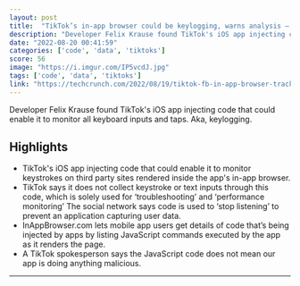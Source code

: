 ```yaml
---
layout: post
title:  "TikTok’s in-app browser could be keylogging, warns analysis – TechCrunch"
description: "Developer Felix Krause found TikTok's iOS app injecting code that could enable it to monitor all keyboard inputs and taps. Aka, keylogging."
date: "2022-08-20 00:41:59"
categories: ['code', 'data', 'tiktoks']
score: 56
image: "https://i.imgur.com/IP5vcdJ.jpg"
tags: ['code', 'data', 'tiktoks']
link: "https://techcrunch.com/2022/08/19/tiktok-fb-in-app-browser-tracking-analysis/"
---
```


Developer Felix Krause found TikTok's iOS app injecting code that could enable it to monitor all keyboard inputs and taps. Aka, keylogging.

## Highlights

- TikTok's iOS app injecting code that could enable it to monitor keystrokes on third party sites rendered inside the app's in-app browser.
- TikTok says it does not collect keystroke or text inputs through this code, which is solely used for ‘troubleshooting’ and ‘performance monitoring’ The social network says code is used to ‘stop listening’ to prevent an application capturing user data.
- InAppBrowser.com lets mobile app users get details of code that’s being injected by apps by listing JavaScript commands executed by the app as it renders the page.
- A TikTok spokesperson says the JavaScript code does not mean our app is doing anything malicious.

---
